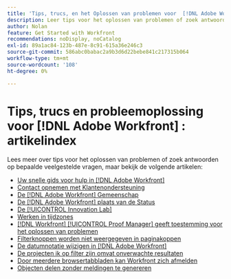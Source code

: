 ```yaml
---
title: 'Tips, trucs, en het Oplossen van problemen voor  [!DNL Adobe Workfront]: De Index van het artikel'
description: Leer tips voor het oplossen van problemen of zoek antwoorden op bepaalde veelgestelde vragen, maar bekijk de artikelen in deze sectie.
author: Nolan
feature: Get Started with Workfront
recommendations: noDisplay, noCatalog
exl-id: 89a1ac84-123b-487e-8c91-615a36e246c3
source-git-commit: 586abc0babac2a9b3d6d22bebe841c217315b064
workflow-type: tm+mt
source-wordcount: '108'
ht-degree: 0%

---
```


# Tips, trucs en probleemoplossing voor [!DNL Adobe Workfront] : artikelindex

<!--Audited: 12/2024-->

Lees meer over tips voor het oplossen van problemen of zoek antwoorden op bepaalde veelgestelde vragen, maar bekijk de volgende artikelen:

* [Uw snelle gids voor hulp in  [!DNL Adobe Workfront]](../../workfront-basics/tips-tricks-and-troubleshooting/guide-for-help-in-workfront.md)
* [Contact opnemen met Klantenondersteuning](../../workfront-basics/tips-tricks-and-troubleshooting/contact-customer-support.md)
* [De  [!DNL Adobe Workfront]  Gemeenschap](../../workfront-basics/tips-tricks-and-troubleshooting/workfront-community.md)
* [De  [!DNL Adobe Workfront]  plaats van de Status](../../workfront-basics/tips-tricks-and-troubleshooting/understand-the-status-site.md)
* [De [!UICONTROL Innovation Lab]](../../workfront-basics/tips-tricks-and-troubleshooting/idea-exchange.md)
* [Werken in tijdzones](../../workfront-basics/tips-tricks-and-troubleshooting/working-across-timezones.md)
* [[!DNL Workfront] [!UICONTROL Proof Manager] geeft toestemming voor het oplossen van problemen](../../workfront-basics/tips-tricks-and-troubleshooting/wp-manager-permissions-troubleshooting.md)
* [Filterknoppen worden niet weergegeven in paginakoppen](../../workfront-basics/tips-tricks-and-troubleshooting/filter-buttons-do-not-display-in-page-headers.md)
* [De datumnotatie wijzigen in  [!DNL Adobe Workfront]](../tips-tricks-and-troubleshooting/change-date-format-chrome.md)
* [De projecten ik op filter zijn omvat onverwachte resultaten](../tips-tricks-and-troubleshooting/projects-im-on-filter-including-unexpected-results.md)
* [Door meerdere browsertabbladen kan Workfront zich afmelden](/help/quicksilver/workfront-basics/tips-tricks-and-troubleshooting/multiple-browser-tabs-cause-logout.md)
* [Objecten delen zonder meldingen te genereren](/help/quicksilver/workfront-basics/tips-tricks-and-troubleshooting/how-to-share-objects-without-sending-out-notifications.md)